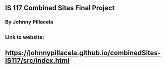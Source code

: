 ## IS 117 Combined Sites Final Project
### By Johnny Pillacela
## 
### Link to website:
## https://johnnypillacela.github.io/combinedSites-IS117/src/index.html